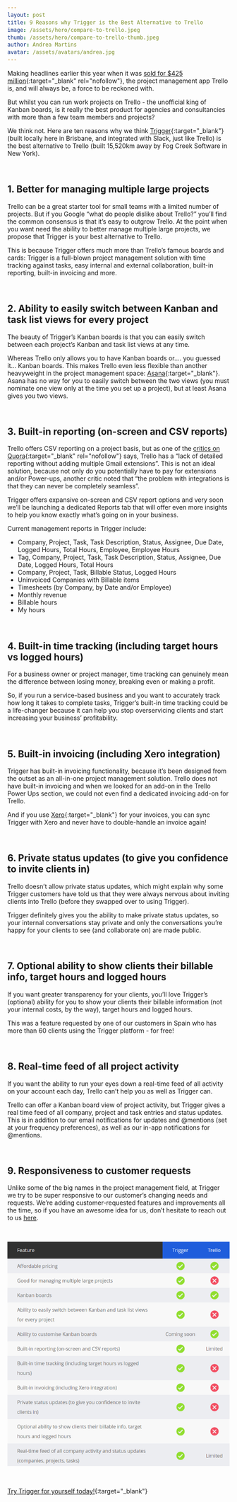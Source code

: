 ```yaml
---
layout: post
title: 9 Reasons why Trigger is the Best Alternative to Trello
image: /assets/hero/compare-to-trello.jpeg
thumb: /assets/hero/compare-to-trello-thumb.jpeg
author: Andrea Martins
avatar: /assets/avatars/andrea.jpg
---
```


Making headlines earlier this year when it was [sold for $425 million](https://en.wikipedia.org/wiki/Trello){:target="_blank" rel="nofollow"}, the project management app Trello is, and will always be, a force to be reckoned with.

But whilst you can run work projects on Trello - the unofficial king of Kanban boards, is it really the best product for agencies and consultancies with more than a few team members and projects?

We think not. Here are ten reasons why we think [Trigger](https://www.triggerapp.com/){:target="_blank"} (built locally here in Brisbane, and integrated with Slack, just like Trello) is the best alternative to Trello (built 15,520km away by Fog Creek Software in New York).

&nbsp;

## 1. Better for managing multiple large projects ##

Trello can be a great starter tool for small teams with a limited number of projects. But if you Google “what do people dislike about Trello?” you’ll find the common consensus is that it’s easy to outgrow Trello. At the point when you want need the ability to better manage multiple large projects, we propose that Trigger is your best alternative to Trello.

This is because Trigger offers much more than Trello’s famous boards and cards: Trigger is a full-blown project management solution with time tracking against tasks, easy internal and external collaboration, built-in reporting, built-in invoicing and more.

&nbsp;

## 2. Ability to easily switch between Kanban and task list views for every project ##

The beauty of Trigger’s Kanban boards is that you can easily switch between each project’s Kanban and task list views at any time.

Whereas Trello only allows you to have Kanban boards or…. you guessed it… Kanban boards. This makes Trello even less flexible than another heavyweight in the project management space: [Asana](https://www.triggerapp.com/alternative-to-asana){:target="_blank"}. Asana has no way for you to easily switch between the two views (you must nominate one view only at the time you set up a project), but at least Asana gives you two views.

&nbsp;

## 3. Built-in reporting (on-screen and CSV reports) ##

Trello offers CSV reporting on a project basis, but as one of the [critics on Quora](https://www.quora.com/What-do-people-dislike-about-Trello){:target="_blank" rel="nofollow"} says, Trello has a “lack of detailed reporting without adding multiple Gmail extensions”. This is not an ideal solution, because not only do you potentially have to pay for extensions and/or Power-ups, another critic noted that “the problem with integrations is that they can never be completely seamless”.

Trigger offers expansive on-screen and CSV report options and very soon we’ll be launching a dedicated Reports tab that will offer even more insights to help you know exactly what’s going on in your business.

Current management reports in Trigger include:

- Company, Project, Task, Task Description, Status, Assignee, Due Date, Logged Hours, Total Hours, Employee, Employee Hours
- Tag, Company, Project, Task, Task Description, Status, Assignee, Due Date, Logged Hours, Total Hours
- Company, Project, Task, Billable Status, Logged Hours
- Uninvoiced Companies with Billable items
- Timesheets (by Company, by Date and/or Employee)
- Monthly revenue
- Billable hours
- My hours

&nbsp;

## 4. Built-in time tracking (including target hours vs logged hours) ##

For a business owner or project manager, time tracking can genuinely mean the difference between losing money, breaking even or making a profit.

So, if you run a service-based business and you want to accurately track how long it takes to complete tasks, Trigger’s built-in time tracking could be a life-changer because it can help you stop overservicing clients and start increasing your business’ profitability.

&nbsp;

## 5. Built-in invoicing (including Xero integration) ##

Trigger has built-in invoicing functionality, because it’s been designed from the outset as an all-in-one project management solution. Trello does not have built-in invoicing and when we looked for an add-on in the Trello Power Ups section, we could not even find a dedicated invoicing add-on for Trello.

And if you use [Xero](http://www.kqzyfj.com/2p98y1A719PYSZQQWTPRSTYXUVQ){:target="_blank"} for your invoices, you can sync Trigger with Xero and never have to double-handle an invoice again!

&nbsp;

## 6. Private status updates (to give you confidence to invite clients in) ##

Trello doesn’t allow private status updates, which might explain why some Trigger customers have told us that they were always nervous about inviting clients into Trello (before they swapped over to using Trigger).

Trigger definitely gives you the ability to make private status updates, so your internal conversations stay private and only the conversations you’re happy for your clients to see (and collaborate on) are made public.

&nbsp;

## 7. Optional ability to show clients their billable info, target hours and logged hours ##

If you want greater transparency for your clients, you’ll love Trigger’s (optional) ability for you to show your clients their billable information (not your internal costs, by the way), target hours and logged hours.

This was a feature requested by one of our customers in Spain who has more than 60 clients using the Trigger platform - for free!

&nbsp;

## 8. Real-time feed of all project activity ##

If you want the ability to run your eyes down a real-time feed of all activity on your account each day, Trello can’t help you as well as Trigger can.

Trello can offer a Kanban board view of project activity, but Trigger gives a real time feed of all company, project and task entries and status updates. This is in addition to our email notifications for updates and @mentions (set at your frequency preferences), as well as our in-app notifications for @mentions.

&nbsp;

## 9. Responsiveness to customer requests ##

Unlike some of the big names in the project management field, at Trigger we try to be super responsive to our customer’s changing needs and requests. We’re adding customer-requested features and improvements all the time, so if you have an awesome idea for us, don’t hesitate to reach out to us [here](mailto:support@triggerapp.com).

&nbsp;

![Trigger vs. Trello](/assets/compare-trello/compare_table.png)

&nbsp;

[Try Trigger for yourself today!](https://www.triggerapp.com/users/sign_in){:target="_blank"}
